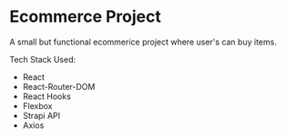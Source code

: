 # Ecommerce Project

A small but functional ecommerice project where user's can buy items.

Tech Stack Used:

- React
- React-Router-DOM
- React Hooks
- Flexbox
- Strapi API
- Axios